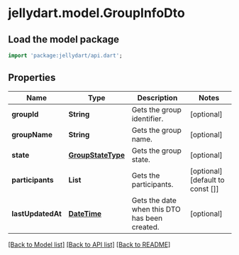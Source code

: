 # jellydart.model.GroupInfoDto

## Load the model package
```dart
import 'package:jellydart/api.dart';
```

## Properties
Name | Type | Description | Notes
------------ | ------------- | ------------- | -------------
**groupId** | **String** | Gets the group identifier. | [optional] 
**groupName** | **String** | Gets the group name. | [optional] 
**state** | [**GroupStateType**](GroupStateType.md) | Gets the group state. | [optional] 
**participants** | **List<String>** | Gets the participants. | [optional] [default to const []]
**lastUpdatedAt** | [**DateTime**](DateTime.md) | Gets the date when this DTO has been created. | [optional] 

[[Back to Model list]](../README.md#documentation-for-models) [[Back to API list]](../README.md#documentation-for-api-endpoints) [[Back to README]](../README.md)


